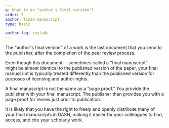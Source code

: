 ```yaml
---
q: What is an "author's final version"?
order: 2
anchor: final-manuscript
type: basic

author-faq: include
---
```


The "author's final version" of a work is the last document that you send to the publisher, after the completion of the peer review process.

Even though this document---sometimes called a "final manuscript"---might be almost identical to the published version of the paper, your final manuscript is typically treated differently than the published version for purposes of licensing and author rights.

A final manuscript is not the same as a "page proof." You provide the publisher with your final manuscript. The publisher then provides you with a page proof for review just prior to publication.

It is likely that you have the right to freely and openly distribute many of your final manuscripts in DASH, making it easier for your colleagues to find, access, and cite your scholarly work.
